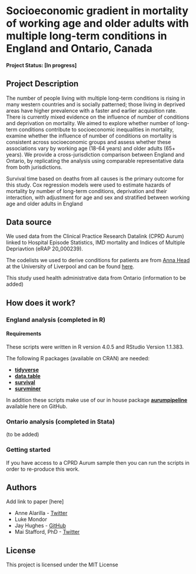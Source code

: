 # Socioeconomic gradient in mortality of working age and older adults with multiple long-term conditions in England and Ontario, Canada

#### Project Status: [In progress]

## Project Description

The number of people living with multiple long-term conditions is rising in many western countries and is socially patterned; those living in deprived areas have higher prevalence with a faster and earlier acquisition rate. There is currently mixed evidence on the influence of number of conditions and deprivation on mortality. We aimed to explore whether number of long-term conditions contribute to socioeconomic inequalities in mortality, examine whether the influence of number of conditions on mortality is consistent across socioeconomic groups and assess whether these associations vary by working age (18-64 years) and older adults (65+ years). We provide a cross-jurisdiction comparison between England and Ontario, by replicating the analysis using comparable representative data from both jurisdictions. 

Survival time based on deaths from all causes is the primary outcome for this study. Cox regression models were used to estimate hazards of mortality by number of long-term conditions, deprivation and their interaction, with adjustment for age and sex and stratified between working age and older adults in England

## Data source

We used data from the Clinical Practice Research Datalink (CPRD Aurum) linked to Hospital Episode Statistics, IMD mortality and Indices of Multiple Depriavtion (eRAP 20_000239).

The codelists we used to derive conditions for patients are from [Anna Head](https://github.com/annalhead) at the University of Liverpool and can be found [here](https://github.com/annalhead/CPRD_multimorbidity_codelists).

This study used health administrative data from Ontario (information to be added)

## How does it work?

### England analysis (completed in R) 

#### Requirements

These scripts were written in R version 4.0.5 and RStudio Version 1.1.383.

The following R packages (available on CRAN) are needed: 
* [**tidyverse**](https://www.tidyverse.org/)
* [**data.table**](https://cran.r-project.org/web/packages/data.table)
* [**survival**](https://cran.r-project.org/web/packages/survival/index.html)
* [**survminer**](https://cran.r-project.org/web/packages/survminer/index.html)

In addition these scripts make use of our in house package [**aurumpipeline**](https://github.com/HFAnalyticsLab/aurumpipeline) available here on GitHub.



### Ontario analysis (completed in Stata) 

(to be added) 



### Getting started

If you have access to a CPRD Aurum sample then you can run the scripts in order to re-produce this work. 

## Authors

Add link to paper [here]

* Anne Alarilla - [Twitter](https://twitter.com/alarillaanne)
* Luke Mondor 
* Jay Hughes - [GitHub](https://github.com/Jay-ops256)
* Mai Stafford, PhD - [Twitter](https://twitter.com/stafford_xm)



## License

This project is licensed under the MIT License

